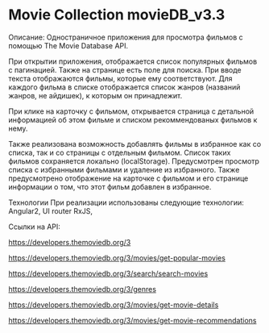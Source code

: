# Movie Collection     movieDB_v3.3

[](https://kanistra50.github.io/movieDB/)

Описание:
Одностраничное приложения для просмотра фильмов с помощью The Movie Database API.

При открытии приложения, отображается список популярных фильмов с пагинацией. Также на странице есть поле для поиска. При вводе текста отображаются фильмы, которые ему соответствуют. Для каждого фильма в списке отображается список жанров (названий жанров, не айдишек), к которым он принадлежит.

При клике на карточку с фильмом, открывается страница с детальной информацией об этом фильме и списком рекоммендованых фильмов к нему.

Также реализована возможность добавлять фильмы в избранное как со списка, так и со страницы с отдельным фильмом. Список таких фильмов сохраняется локально (localStorage). Предусмотрен просмотр списка с избранными фильмами и удаление из избранного. Также предусмотрено отображение на карточке с фильмом и его странице информации о том, что этот фильм добавлен в избранное.

Технологии
При реализации использованы следующие технологии:
Angular2, UI router
RxJS,

Ссылки на API:

https://developers.themoviedb.org/3

https://developers.themoviedb.org/3/movies/get-popular-movies

https://developers.themoviedb.org/3/search/search-movies

https://developers.themoviedb.org/3/genres

https://developers.themoviedb.org/3/movies/get-movie-details

https://developers.themoviedb.org/3/movies/get-movie-recommendations

